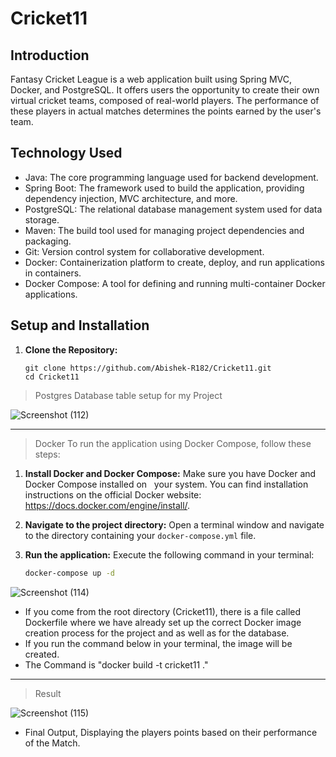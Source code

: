 # Cricket11

## Introduction
Fantasy Cricket League is a web application built using Spring MVC, Docker, and PostgreSQL. It offers users the opportunity to create their own virtual cricket teams, composed of real-world players. The performance of these players in actual matches determines the points earned by the user's team.

## Technology Used
 - Java: The core programming language used for backend development.
 - Spring Boot: The framework used to build the application, providing dependency injection, MVC architecture, and more.
 - PostgreSQL: The relational database management system used for data storage.
 - Maven: The build tool used for managing project dependencies and packaging.
 - Git: Version control system for collaborative development.
 - Docker: Containerization platform to create, deploy, and run applications in containers.
 - Docker Compose: A tool for defining and running multi-container Docker applications.

## Setup and Installation
1. **Clone the Repository:**
   ```
   git clone https://github.com/Abishek-R182/Cricket11.git
   cd Cricket11

   ```
   

> Postgres Database table setup for my Project 

![Screenshot (112)](https://github.com/Abishek-R182/Cricket11/assets/113702399/30ed00ec-5cbf-4908-9504-482785d3d740)

----
> Docker
To run the application using Docker Compose, follow these steps:

1. **Install Docker and Docker Compose:** Make sure you have Docker and Docker Compose installed on   
 your system. You can find installation instructions on the official Docker website: https://docs.docker.com/engine/install/.
2. **Navigate to the project directory:** Open a terminal window and navigate to the directory containing your `docker-compose.yml` file.
3. **Run the application:** Execute the following command in your terminal:

   ```bash
   docker-compose up -d

![Screenshot (114)](https://github.com/Abishek-R182/Cricket11/assets/113702399/5dc9539a-2939-4b47-a87f-cbc91a0d1749)
- If you come from the root directory (Cricket11), there is a file called Dockerfile where we have already set up the correct Docker image creation process for the project and as well as for the database.
- If you run the command below in your terminal, the image will be created.
-  The Command is "docker build -t cricket11 ."


----
>Result

![Screenshot (115)](https://github.com/Abishek-R182/Cricket11/assets/113702399/a9740bd1-f858-4365-9e66-c1a03b83b1ef)
- Final Output, Displaying the players points based on their performance of the Match.
